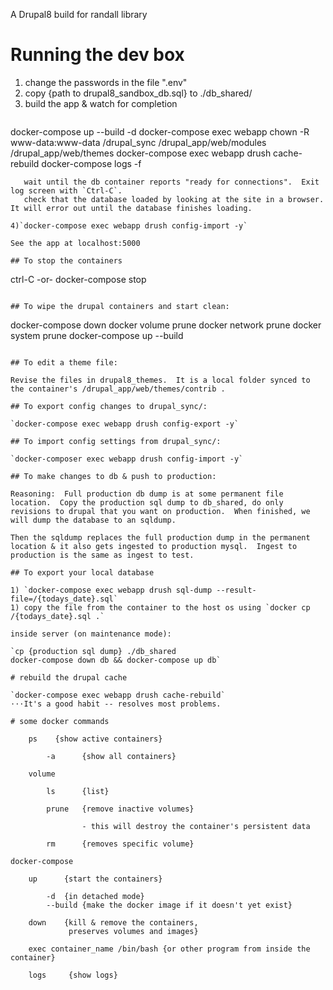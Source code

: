 A Drupal8 build for randall library

# Running the dev box

1) change the passwords in the file ".env"
2) copy {path to drupal8_sandbox_db.sql} to ./db_shared/
3) build the app & watch for completion
   ```
docker-compose up --build -d
docker-compose exec webapp chown -R www-data:www-data /drupal_sync /drupal_app/web/modules /drupal_app/web/themes
docker-compose exec webapp drush cache-rebuild
docker-compose logs -f
```
   wait until the db container reports "ready for connections".  Exit log screen with `Ctrl-C`.
   check that the database loaded by looking at the site in a browser.  It will error out until the database finishes loading.

4)`docker-compose exec webapp drush config-import -y`

See the app at localhost:5000

## To stop the containers

```
ctrl-C
-or-
docker-compose stop 
```

## To wipe the drupal containers and start clean:

```
docker-compose down
docker volume prune
docker network prune
docker system prune
docker-compose up --build
```

## To edit a theme file:

Revise the files in drupal8_themes.  It is a local folder synced to the container's /drupal_app/web/themes/contrib .

## To export config changes to drupal_sync/:

`docker-compose exec webapp drush config-export -y`

## To import config settings from drupal_sync/:

`docker-composer exec webapp drush config-import -y`

## To make changes to db & push to production:

Reasoning:  Full production db dump is at some permanent file location.  Copy the production sql dump to db_shared, do only revisions to drupal that you want on production.  When finished, we will dump the database to an sqldump.

Then the sqldump replaces the full production dump in the permanent location & it also gets ingested to production mysql.  Ingest to production is the same as ingest to test.

## To export your local database

1) `docker-compose exec webapp drush sql-dump --result-file=/{todays_date}.sql`
1) copy the file from the container to the host os using `docker cp /{todays_date}.sql .`

inside server (on maintenance mode):

`cp {production sql dump} ./db_shared
docker-compose down db && docker-compose up db`

# rebuild the drupal cache

`docker-compose exec webapp drush cache-rebuild`
⋅⋅⋅It's a good habit -- resolves most problems.

# some docker commands 

    ps    {show active containers}

        -a      {show all containers}

    volume

        ls      {list}

        prune   {remove inactive volumes}

                - this will destroy the container's persistent data

        rm      {removes specific volume}

docker-compose

    up      {start the containers}

        -d  {in detached mode}
        --build {make the docker image if it doesn't yet exist}

    down    {kill & remove the containers,
             preserves volumes and images}

    exec container_name /bin/bash {or other program from inside the container}

    logs     {show logs}
